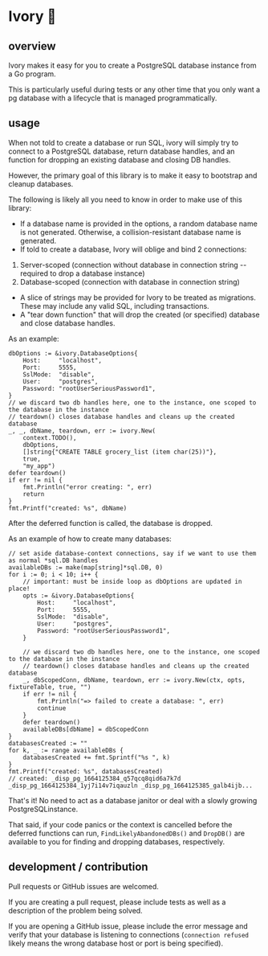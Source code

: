 # Ivory 🐘

## overview

Ivory makes it easy for you to create a PostgreSQL database instance from a Go program.

This is particularly useful during tests or any other time that you only want a pg database with a lifecycle that is managed programmatically.

## usage

When not told to create a database or run SQL, ivory will simply try to connect to a PostgreSQL database, return database handles, and an function for dropping an existing database and closing DB handles.

However, the primary goal of this library is to make it easy to bootstrap and cleanup databases.

The following is likely all you need to know in order to make use of this library:

- If a database name is provided in the options, a random database name is not generated.
Otherwise, a collision-resistant database name is generated.
- If told to create a database, Ivory will oblige and bind 2 connections:
1. Server-scoped (connection without database in connection string -- required to drop a database instance)
2. Database-scoped (connection with database in connection string)

- A slice of strings may be provided for Ivory to be treated as migrations.  These may include any valid SQL, including transactions.
- A "tear down function" that will drop the created (or specified) database and close database handles.

As an example:

	dbOptions := &ivory.DatabaseOptions{
		Host:     "localhost",
		Port:     5555,
		SslMode:  "disable",
		User:     "postgres",
		Password: "rootUserSeriousPassword1",
	}
	// we discard two db handles here, one to the instance, one scoped to the database in the instance
	// teardown() closes database handles and cleans up the created database
	_, _, dbName, teardown, err := ivory.New(
		context.TODO(),
		dbOptions,
		[]string{"CREATE TABLE grocery_list (item char(25))"},
		true,
		"my_app")
	defer teardown()
	if err != nil {
		fmt.Println("error creating: ", err)
		return
	}
	fmt.Printf("created: %s", dbName)

After the deferred function is called, the database is dropped.

As an example of how to create many databases:

    // set aside database-context connections, say if we want to use them as normal *sql.DB handles
	availableDBs := make(map[string]*sql.DB, 0)
	for i := 0; i < 10; i++ {
		// important: must be inside loop as dbOptions are updated in place!
		opts := &ivory.DatabaseOptions{
			Host:     "localhost",
			Port:     5555,
			SslMode:  "disable",
			User:     "postgres",
			Password: "rootUserSeriousPassword1",
		}

		// we discard two db handles here, one to the instance, one scoped to the database in the instance
		// teardown() closes database handles and cleans up the created database
		_, dbScopedConn, dbName, teardown, err := ivory.New(ctx, opts, fixtureTable, true, "")
		if err != nil {
			fmt.Println("=> failed to create a database: ", err)
			continue
		}
		defer teardown()
		availableDBs[dbName] = dbScopedConn
	}
	databasesCreated := ""
	for k, _ := range availableDBs {
		databasesCreated += fmt.Sprintf("%s ", k)
	}
	fmt.Printf("created: %s", databasesCreated)
    // created: _disp_pg_1664125384_q57qcq8qid6a7k7d _disp_pg_1664125384_1yj7i14v7iqauzln _disp_pg_1664125385_galb4ijb...


That's it!  No need to act as a database janitor or deal with a slowly growing PostgreSQLinstance.

That said, if your code panics or the context is cancelled before the deferred functions can run,
`FindLikelyAbandonedDBs()` and `DropDB()` are available to you for finding and dropping databases, respectively.




## development / contribution

Pull requests or GitHub issues are welcomed.

If you are creating a pull request, please include tests as well as a description of the problem being solved.

If you are opening a GitHub issue, please include the error message and verify that your database is listening to connections (`connection refused` likely means the wrong database host or port is being specified).
